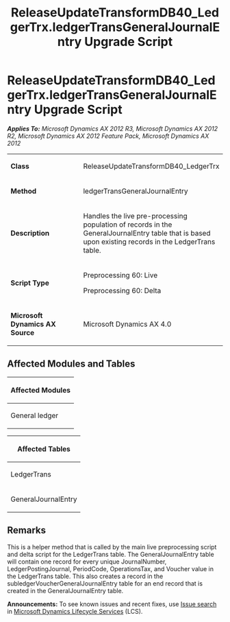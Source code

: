 ﻿---
title: ReleaseUpdateTransformDB40_LedgerTrx.ledgerTransGeneralJournalEntry Upgrade Script
TOCTitle: ReleaseUpdateTransformDB40_LedgerTrx.ledgerTransGeneralJournalEntry Upgrade Script
ms:assetid: b10828fe-cc87-5c0d-b739-ca85ec2692eb
ms:mtpsurl: https://msdn.microsoft.com/en-us/library/JJ736879(v=AX.60)
ms:contentKeyID: 49710564
ms.date: 05/18/2015
mtps_version: v=AX.60
---

# ReleaseUpdateTransformDB40\_LedgerTrx.ledgerTransGeneralJournalEntry Upgrade Script 


_**Applies To:** Microsoft Dynamics AX 2012 R3, Microsoft Dynamics AX 2012 R2, Microsoft Dynamics AX 2012 Feature Pack, Microsoft Dynamics AX 2012_

<table>
<colgroup>
<col style="width: 50%" />
<col style="width: 50%" />
</colgroup>
<tbody>
<tr class="odd">
<td><p><strong>Class</strong></p></td>
<td><p>ReleaseUpdateTransformDB40_LedgerTrx</p></td>
</tr>
<tr class="even">
<td><p><strong>Method</strong></p></td>
<td><p>ledgerTransGeneralJournalEntry</p></td>
</tr>
<tr class="odd">
<td><p><strong>Description</strong></p></td>
<td><p>Handles the live pre-processing population of records in the GeneralJournalEntry table that is based upon existing records in the LedgerTrans table.</p></td>
</tr>
<tr class="even">
<td><p><strong>Script Type</strong></p></td>
<td><p>Preprocessing 60: Live</p>
<p>Preprocessing 60: Delta</p></td>
</tr>
<tr class="odd">
<td><p><strong>Microsoft Dynamics AX Source</strong></p></td>
<td><p>Microsoft Dynamics AX 4.0</p></td>
</tr>
</tbody>
</table>


## Affected Modules and Tables

<table>
<colgroup>
<col style="width: 100%" />
</colgroup>
<thead>
<tr class="header">
<th><p>Affected Modules</p></th>
</tr>
</thead>
<tbody>
<tr class="odd">
<td><p>General ledger</p></td>
</tr>
</tbody>
</table>


<table>
<colgroup>
<col style="width: 100%" />
</colgroup>
<thead>
<tr class="header">
<th><p>Affected Tables</p></th>
</tr>
</thead>
<tbody>
<tr class="odd">
<td><p>LedgerTrans</p></td>
</tr>
<tr class="even">
<td><p>GeneralJournalEntry</p></td>
</tr>
</tbody>
</table>


## Remarks

This is a helper method that is called by the main live preprocessing script and delta script for the LedgerTrans table. The GeneralJournalEntry table will contain one record for every unique JournalNumber, LedgerPostingJournal, PeriodCode, OperationsTax, and Voucher value in the LedgerTrans table. This also creates a record in the subledgerVoucherGeneralJournalEntry table for an end record that is created in the GeneralJournalEntry table.

  
**Announcements:** To see known issues and recent fixes, use [Issue search](http://go.microsoft.com/fwlink/?linkid=389258) in [Microsoft Dynamics Lifecycle Services](http://go.microsoft.com/fwlink/?linkid=306505) (LCS).

